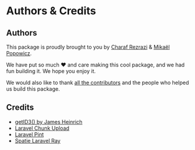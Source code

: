 # Authors & Credits

## Authors

This package is proudly brought to you by [Charaf Rezrazi](https://github.com/crezra)
& [Mikaël Popowicz](https://github.com/mikaelpopowicz).

We have put so much ♥️ and care making this cool package, and we had fun building it. We hope you enjoy it.

We would also like to thank [all the contributors](https://github.com/everzel/nova-file-manager/contributors)
and the people who helped us build this package.

## Credits

- [getID3() by James Heinrich](https://github.com/JamesHeinrich/getID3)
- [Laravel Chunk Upload](https://github.com/pionl/laravel-chunk-upload)
- [Laravel Pint](https://github.com/laravel/pint)
- [Spatie Laravel Ray](https://github.com/spatie/laravel-ray)